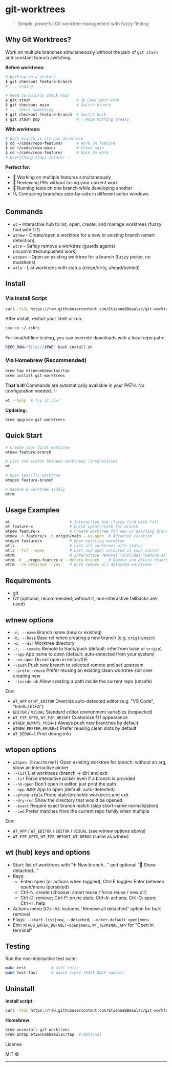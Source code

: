 # git-worktrees

> Simple, powerful Git worktree management with fuzzy finding

## Why Git Worktrees?

Work on multiple branches simultaneously without the pain of `git stash` and constant branch switching.

**Before worktrees:**
```bash
# Working on a feature
$ git checkout feature-branch
# ... coding ...

# Need to quickly check main
$ git stash                    # 😰 Save your work
$ git checkout main            # Switch branch
# ... check something ...
$ git checkout feature-branch  # Switch back
$ git stash pop                # 🤞 Hope nothing breaks
```

**With worktrees:**
```bash
# Each branch is its own directory
$ cd ~/code/repo-feature/      # Work on feature
$ cd ~/code/repo-main/         # Check main
$ cd ~/code/repo-feature/      # Back to work
# Everything stays intact! ✨
```

**Perfect for:**
- 🎯 Working on multiple features simultaneously
- 👀 Reviewing PRs without losing your current work
- 🧪 Running tests on one branch while developing another
- 🔍 Comparing branches side-by-side in different editor windows

## Commands

- `wt`     – Interactive hub to list, open, create, and manage worktrees (fuzzy find with fzf)
- `wtnew`  – Create/open a worktree for a new or existing branch (smart detection)
- `wtrm`   – Safely remove a worktree (guards against uncommitted/unpushed work)
- `wtopen` – Open an existing worktree for a branch (fuzzy picker, no mutations)
- `wtls`   – List worktrees with status (clean/dirty, ahead/behind)

## Install

### Via Install Script

```bash
curl -fsSL https://raw.githubusercontent.com/EtienneBBeaulac/git-worktrees/main/install.sh | bash
```

After install, restart your shell or run:

```bash
source ~/.zshrc
```

For local/offline testing, you can override downloads with a local repo path:

```bash
REPO_RAW="file://$PWD" bash install.sh
```

### Via Homebrew (Recommended)

```bash
brew tap etiennebbeaulac/tap
brew install git-worktrees
```

**That's it!** Commands are automatically available in your PATH. No configuration needed. ✨

```bash
wt --help  # Try it now!
```

**Updating:**
```bash
brew upgrade git-worktrees
```

## Quick Start

```bash
# Create your first worktree
wtnew feature-branch

# List and switch between worktrees (interactive)
wt

# Open specific worktree
wtopen feature-branch

# Remove a worktree safely
wtrm
```

## Usage Examples

```bash
wt                          # Interactive hub (fuzzy find with fzf)
wt feature-x                # Quick open/create for branch
wtnew feature-x             # Create worktree for new or existing branch
wtnew -n feature/x -b origin/main --no-open  # Advanced creation
wtopen feature/x            # Open existing worktree
wtls                        # List all worktrees with status
wtls --fzf --open           # List and open selected in your editor
wtrm                        # Interactive removal (includes "Remove all detached")
wtrm -d ../repo-feature-x --delete-branch    # Remove and delete branch
wtrm --rm-detached --yes    # Bulk remove all detached worktrees
```

## Requirements

- git
- fzf (optional, recommended; without it, non-interactive fallbacks are used)

## wtnew options

- `-n, --name` Branch name (new or existing)
- `-b, --base` Base ref when creating a new branch (e.g. `origin/main`)
- `-d, --dir` Worktree directory
- `-r, --remote` Remote to track/push (default: infer from base or `origin`)
- `--app` App name to open (default: auto-detected from your system)
- `--no-open` Do not open in editor/IDE
- `--push` Push new branch to selected remote and set upstream
- `--prefer-reuse` Prefer reusing an existing clean worktree slot over creating new
- `--inside-ok` Allow creating a path inside the current repo (unsafe)

Env:
- `WT_APP` or `WT_EDITOR` Override auto-detected editor (e.g. "VS Code", "IntelliJ IDEA")
- `EDITOR` / `VISUAL` Standard editor environment variables (respected)
- `WT_FZF_OPTS`, `WT_FZF_HEIGHT` Customize fzf appearance
- `WTNEW_ALWAYS_PUSH=1` Always push new branches by default
- `WTNEW_PREFER_REUSE=1` Prefer reusing clean slots by default
- `WT_DEBUG=1` Print debug info

## wtopen options

- `wtopen [branchOrRef]` Open existing worktree for branch; without an arg, show an interactive picker
- `--list` List worktrees (branch → dir) and exit
- `--fzf` Force interactive picker even if a branch is provided
- `--no-open` Don't open in editor, just print the path
- `--app NAME` App to open (default: auto-detected)
- `--prune-stale` Prune stale/prunable worktrees and exit
- `--dry-run` Show the directory that would be opened
- `--exact` Require exact branch match (skip short-name normalization)
- `--cwd` Prefer matches from the current repo family when multiple

Env:
- `WT_APP` / `WT_EDITOR` / `EDITOR` / `VISUAL` (see wtnew options above)
- `WT_FZF_OPTS`, `WT_FZF_HEIGHT`, `WT_DEBUG` (same as wtnew)

## wt (hub) keys and options

- Start: list of worktrees with "➕ New branch…" and optional "🧵 Show detached…"
- Keys:
  - Enter: open (or actions when toggled); Ctrl-E toggles Enter between open/menu (persisted)
  - Ctrl-N: create (chooser: smart reuse / force reuse / new dir)
  - Ctrl-D: remove; Ctrl-P: prune stale; Ctrl-A: actions; Ctrl-O: open; Ctrl-H: help
- Actions menu (Ctrl-A): Includes "Remove all detached" option for bulk removal
- Flags: `--start list|new`, `--detached`, `--enter-default open|menu`
- Env: `WTHUB_ENTER_DEFAULT=open|menu`, `WT_TERMINAL_APP` for "Open in terminal"

## Testing

Run the non-interactive test suite:

```bash
make test           # full suite
make test-fast      # quick smoke (FAST_ONLY subset)
```

## Uninstall

**Install script:**
```bash
curl -fsSL https://raw.githubusercontent.com/EtienneBBeaulac/git-worktrees/main/uninstall.sh | bash
```

**Homebrew:**
```bash
brew uninstall git-worktrees
brew untap etiennebbeaulac/tap  # Optional
```

License

MIT ©  

---
